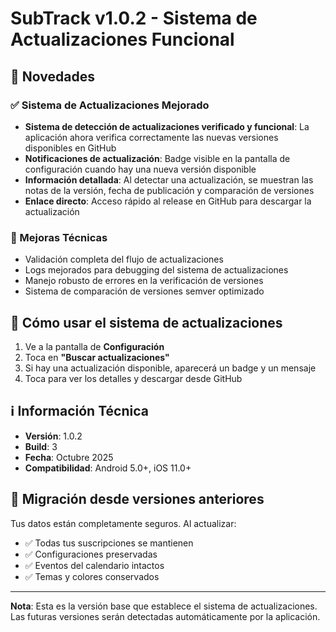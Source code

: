# SubTrack v1.0.2 - Sistema de Actualizaciones Funcional

## 🎯 Novedades

### ✅ Sistema de Actualizaciones Mejorado
- **Sistema de detección de actualizaciones verificado y funcional**: La aplicación ahora verifica correctamente las nuevas versiones disponibles en GitHub
- **Notificaciones de actualización**: Badge visible en la pantalla de configuración cuando hay una nueva versión disponible
- **Información detallada**: Al detectar una actualización, se muestran las notas de la versión, fecha de publicación y comparación de versiones
- **Enlace directo**: Acceso rápido al release en GitHub para descargar la actualización

### 🔧 Mejoras Técnicas
- Validación completa del flujo de actualizaciones
- Logs mejorados para debugging del sistema de actualizaciones
- Manejo robusto de errores en la verificación de versiones
- Sistema de comparación de versiones semver optimizado

## 📱 Cómo usar el sistema de actualizaciones

1. Ve a la pantalla de **Configuración**
2. Toca en **"Buscar actualizaciones"**
3. Si hay una actualización disponible, aparecerá un badge y un mensaje
4. Toca para ver los detalles y descargar desde GitHub

## ℹ️ Información Técnica

- **Versión**: 1.0.2
- **Build**: 3
- **Fecha**: Octubre 2025
- **Compatibilidad**: Android 5.0+, iOS 11.0+

## 🔄 Migración desde versiones anteriores

Tus datos están completamente seguros. Al actualizar:
- ✅ Todas tus suscripciones se mantienen
- ✅ Configuraciones preservadas
- ✅ Eventos del calendario intactos
- ✅ Temas y colores conservados

---

**Nota**: Esta es la versión base que establece el sistema de actualizaciones. Las futuras versiones serán detectadas automáticamente por la aplicación.

